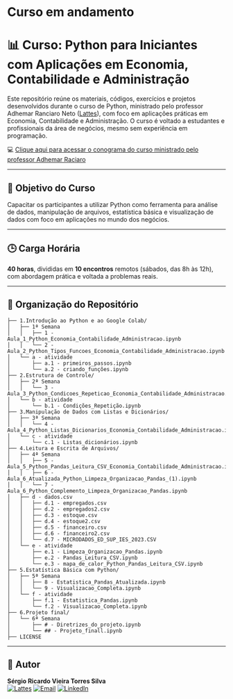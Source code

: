 #  Curso em andamento

# :bar_chart: Curso: Python para Iniciantes com Aplicações em Economia, Contabilidade e Administração

Este repositório reúne os materiais, códigos, exercícios e projetos desenvolvidos durante o curso de Python, ministrado pelo professor Adhemar Ranciaro Neto ([Lattes](http://lattes.cnpq.br/7967232324656426)), com foco em aplicações práticas em Economia, Contabilidade e Administração. O curso é voltado a estudantes e profissionais da área de negócios, mesmo sem experiência em programação.

:computer: [Clique aqui para acessar o conograma do curso ministrado pelo professor Adhemar Raciaro](pdf's/Cronograma_do_curso.pdf)

---

## :dart: Objetivo do Curso

Capacitar os participantes a utilizar Python como ferramenta para análise de dados, manipulação de arquivos, estatística básica e visualização de dados com foco em aplicações no mundo dos negócios.

---

## :clock3: Carga Horária

**40 horas**, divididas em **10 encontros** remotos (sábados, das 8h às 12h), com abordagem prática e voltada a problemas reais.

---

## :open_file_folder: Organização do Repositório
```
├── 1.Introdução ao Python e ao Google Colab/
│   ├── 1ª Semana
│   │   ├── 1 - Aula_1_Python_Economia_Contabilidade_Administracao.ipynb
│   │   └── 2 - Aula_2_Python_Tipos_Funcoes_Economia_Contabilidade_Administracao.ipynb
│   └── a - atividade
│       ├── a.1 - primeiros_passos.ipynb
│       └── a.2 - criando_funções.ipynb
├── 2.Estrutura de Controle/
│   ├── 2ª Semana
│   │   └── 3 - Aula_3_Python_Condicoes_Repeticao_Economia_Contabilidade_Administracao.ipynb
│   └── b - atividade
│       └── b.1 - Condições_Repetição.ipynb
├── 3.Manipulação de Dados com Listas e Dicionários/
│   ├── 3ª Semana
│   │   └── 4 - Aula_4_Python_Listas_Dicionarios_Economia_Contabilidade_Administracao.ipynb
│   └── c - atividade
│       └── c.1 - Listas_dicionários.ipynb
├── 4.Leitura e Escrita de Arquivos/
│   ├── 4ª Semana
│   │   ├── 5 - Aula_5_Python_Pandas_Leitura_CSV_Economia_Contabilidade_Administracao.ipynb
│   │   ├── 6 - Aula_6_Atualizada_Python_Limpeza_Organizacao_Pandas_(1).ipynb
│   │   └── 7 - Aula_6_Python_Complemento_Limpeza_Organizacao_Pandas.ipynb
│   ├── d - dados.csv
│   │   ├── d.1 - empregados.csv
│   │   ├── d.2 - empregados2.csv
│   │   ├── d.3 - estoque.csv
│   │   ├── d.4 - estoque2.csv
│   │   ├── d.5 - financeiro.csv
│   │   ├── d.6 - financeiro2.csv
│   │   └── d.7 - MICRODADOS_ED_SUP_IES_2023.CSV
│   └── e - atividade
│       ├── e.1 - Limpeza_Organizacao_Pandas.ipynb
│       ├── e.2 - Pandas_Leitura_CSV.ipynb
│       └── e.3 - mapa_de_calor_Python_Pandas_Leitura_CSV.ipynb
├── 5.Estatística Básica com Python/
│   ├── 5ª Semana
│   │   ├── 8 - Estatistica_Pandas_Atualizada.ipynb
│   │   └── 9 - Visualizacao_Completa.ipynb
│   └── f - atividade
│       ├── f.1 - Estatistica_Pandas.ipynb
│       └── f.2 - Visualizacao_Completa.ipynb
├── 6.Projeto final/
│   └── 6ª Semana
│       ├── # - Diretrizes_do_projeto.ipynb
│       └── ## - Projeto_finall.ipynb
├── LICENSE
```
---
## :statue_of_liberty: Autor

**Sérgio Ricardo Vieira Torres Silva**  
[![Lattes](https://img.shields.io/badge/Lattes-000?style=for-the-badge&logo=read.cv&logoColor=white)](http://lattes.cnpq.br/6028108290396877)  [![Email](https://img.shields.io/badge/Email-0078D4?style=for-the-badge&logo=gmail&logoColor=red)](mailto:sergio.torres@feac.ufal.br)  [![LinkedIn](https://img.shields.io/badge/LinkedIn-0A66C2?style=for-the-badge&logo=linkedin&logoColor=white)](https://linkedin.com/in/sergioricardo-me)  

  

